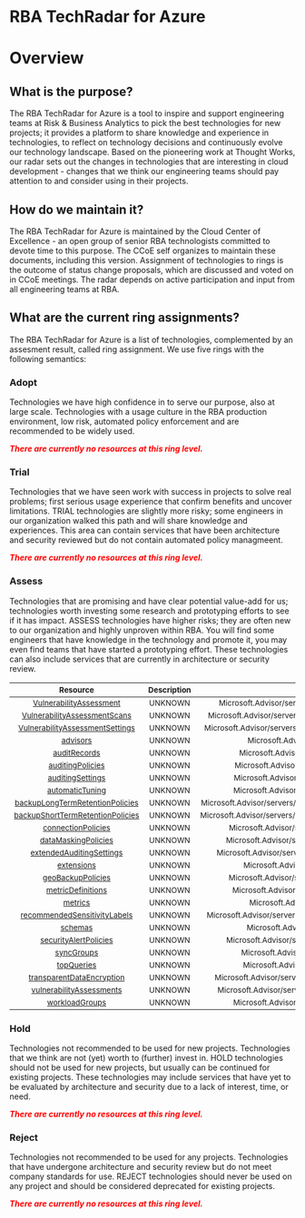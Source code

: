 
RBA TechRadar for Azure
=======================

# Overview

## What is the purpose?


The RBA TechRadar for Azure is a tool to inspire and support engineering teams at Risk & Business Analytics to pick the best technologies for new projects; it provides a platform to share knowledge and experience in technologies, to reflect on technology decisions and continuously evolve our technology landscape.  Based on the pioneering work at Thought Works, our radar sets out the changes in technologies that are interesting in cloud development - changes that we think our engineering teams should pay attention to and consider using in their projects.
## How do we maintain it?


The RBA TechRadar for Azure is maintained by the Cloud Center of Excellence - an open group of senior RBA technologists committed to devote time to this purpose.  The CCoE self organizes to maintain these documents, including this version.  Assignment of technologies to rings is the outcome of status change proposals, which are discussed and voted on in CCoE meetings.  The radar depends on active participation and input from all engineering teams at RBA.
## What are the current ring assignments?


The RBA TechRadar for Azure is a list of technologies, complemented by an assesment result, called ring assignment.  We use five rings with the following semantics:
### Adopt


Technologies we have high confidence in to serve our purpose, also at large scale.  Technologies with a usage culture in the RBA production environment, low risk, automated policy enforcement and are recommended to be widely used.  
  
***<font color="red"> There are currently no resources at this ring level. </font>***
### Trial


Technologies that we have seen work with success in projects to solve real problems;  first serious usage experience that confirm benefits and uncover limitations.  TRIAL technologies are slightly more risky; some engineers in our organization walked this path and will share knowledge and experiences.  This area can contain services that have been architecture and security reviewed but do not contain automated policy managmeent.  
  
***<font color="red"> There are currently no resources at this ring level. </font>***
### Assess


Technologies that are promising and have clear potential value-add for us; technologies worth investing some research and prototyping efforts to see if it has impact.  ASSESS technologies have higher risks;  they are often new to our organization and highly unproven within RBA.  You will find some engineers that have knowledge in the technology and promote it, you may even find teams that have started a prototyping effort.  These technologies can also include services that are currently in architecture or security review.  

|<sub>Resource</sub>|<sub>Description</sub>|<sub>Path</sub>|<sub>Status</sub>|
| :---: | :---: | :---: | :---: |
|<sub>[VulnerabilityAssessment](https://github.com/openrba/python-azure-techradar/tree/master/Microsoft.Advisor/servers/databases/VulnerabilityAssessment)</sub>|<sub>UNKNOWN</sub>|<sub>Microsoft.Advisor/servers/databases/VulnerabilityAssessment</sub>|<sub>ASSESS</sub>|
|<sub>[VulnerabilityAssessmentScans](https://github.com/openrba/python-azure-techradar/tree/master/Microsoft.Advisor/servers/databases/VulnerabilityAssessmentScans)</sub>|<sub>UNKNOWN</sub>|<sub>Microsoft.Advisor/servers/databases/VulnerabilityAssessmentScans</sub>|<sub>ASSESS</sub>|
|<sub>[VulnerabilityAssessmentSettings](https://github.com/openrba/python-azure-techradar/tree/master/Microsoft.Advisor/servers/databases/VulnerabilityAssessmentSettings)</sub>|<sub>UNKNOWN</sub>|<sub>Microsoft.Advisor/servers/databases/VulnerabilityAssessmentSettings</sub>|<sub>ASSESS</sub>|
|<sub>[advisors](https://github.com/openrba/python-azure-techradar/tree/master/Microsoft.Advisor/servers/databases/advisors)</sub>|<sub>UNKNOWN</sub>|<sub>Microsoft.Advisor/servers/databases/advisors</sub>|<sub>ASSESS</sub>|
|<sub>[auditRecords](https://github.com/openrba/python-azure-techradar/tree/master/Microsoft.Advisor/servers/databases/auditRecords)</sub>|<sub>UNKNOWN</sub>|<sub>Microsoft.Advisor/servers/databases/auditRecords</sub>|<sub>ASSESS</sub>|
|<sub>[auditingPolicies](https://github.com/openrba/python-azure-techradar/tree/master/Microsoft.Advisor/servers/databases/auditingPolicies)</sub>|<sub>UNKNOWN</sub>|<sub>Microsoft.Advisor/servers/databases/auditingPolicies</sub>|<sub>ASSESS</sub>|
|<sub>[auditingSettings](https://github.com/openrba/python-azure-techradar/tree/master/Microsoft.Advisor/servers/databases/auditingSettings)</sub>|<sub>UNKNOWN</sub>|<sub>Microsoft.Advisor/servers/databases/auditingSettings</sub>|<sub>ASSESS</sub>|
|<sub>[automaticTuning](https://github.com/openrba/python-azure-techradar/tree/master/Microsoft.Advisor/servers/databases/automaticTuning)</sub>|<sub>UNKNOWN</sub>|<sub>Microsoft.Advisor/servers/databases/automaticTuning</sub>|<sub>ASSESS</sub>|
|<sub>[backupLongTermRetentionPolicies](https://github.com/openrba/python-azure-techradar/tree/master/Microsoft.Advisor/servers/databases/backupLongTermRetentionPolicies)</sub>|<sub>UNKNOWN</sub>|<sub>Microsoft.Advisor/servers/databases/backupLongTermRetentionPolicies</sub>|<sub>ASSESS</sub>|
|<sub>[backupShortTermRetentionPolicies](https://github.com/openrba/python-azure-techradar/tree/master/Microsoft.Advisor/servers/databases/backupShortTermRetentionPolicies)</sub>|<sub>UNKNOWN</sub>|<sub>Microsoft.Advisor/servers/databases/backupShortTermRetentionPolicies</sub>|<sub>ASSESS</sub>|
|<sub>[connectionPolicies](https://github.com/openrba/python-azure-techradar/tree/master/Microsoft.Advisor/servers/databases/connectionPolicies)</sub>|<sub>UNKNOWN</sub>|<sub>Microsoft.Advisor/servers/databases/connectionPolicies</sub>|<sub>ASSESS</sub>|
|<sub>[dataMaskingPolicies](https://github.com/openrba/python-azure-techradar/tree/master/Microsoft.Advisor/servers/databases/dataMaskingPolicies)</sub>|<sub>UNKNOWN</sub>|<sub>Microsoft.Advisor/servers/databases/dataMaskingPolicies</sub>|<sub>ASSESS</sub>|
|<sub>[extendedAuditingSettings](https://github.com/openrba/python-azure-techradar/tree/master/Microsoft.Advisor/servers/databases/extendedAuditingSettings)</sub>|<sub>UNKNOWN</sub>|<sub>Microsoft.Advisor/servers/databases/extendedAuditingSettings</sub>|<sub>ASSESS</sub>|
|<sub>[extensions](https://github.com/openrba/python-azure-techradar/tree/master/Microsoft.Advisor/servers/databases/extensions)</sub>|<sub>UNKNOWN</sub>|<sub>Microsoft.Advisor/servers/databases/extensions</sub>|<sub>ASSESS</sub>|
|<sub>[geoBackupPolicies](https://github.com/openrba/python-azure-techradar/tree/master/Microsoft.Advisor/servers/databases/geoBackupPolicies)</sub>|<sub>UNKNOWN</sub>|<sub>Microsoft.Advisor/servers/databases/geoBackupPolicies</sub>|<sub>ASSESS</sub>|
|<sub>[metricDefinitions](https://github.com/openrba/python-azure-techradar/tree/master/Microsoft.Advisor/servers/databases/metricDefinitions)</sub>|<sub>UNKNOWN</sub>|<sub>Microsoft.Advisor/servers/databases/metricDefinitions</sub>|<sub>ASSESS</sub>|
|<sub>[metrics](https://github.com/openrba/python-azure-techradar/tree/master/Microsoft.Advisor/servers/databases/metrics)</sub>|<sub>UNKNOWN</sub>|<sub>Microsoft.Advisor/servers/databases/metrics</sub>|<sub>ASSESS</sub>|
|<sub>[recommendedSensitivityLabels](https://github.com/openrba/python-azure-techradar/tree/master/Microsoft.Advisor/servers/databases/recommendedSensitivityLabels)</sub>|<sub>UNKNOWN</sub>|<sub>Microsoft.Advisor/servers/databases/recommendedSensitivityLabels</sub>|<sub>ASSESS</sub>|
|<sub>[schemas](https://github.com/openrba/python-azure-techradar/tree/master/Microsoft.Advisor/servers/databases/schemas)</sub>|<sub>UNKNOWN</sub>|<sub>Microsoft.Advisor/servers/databases/schemas</sub>|<sub>ASSESS</sub>|
|<sub>[securityAlertPolicies](https://github.com/openrba/python-azure-techradar/tree/master/Microsoft.Advisor/servers/databases/securityAlertPolicies)</sub>|<sub>UNKNOWN</sub>|<sub>Microsoft.Advisor/servers/databases/securityAlertPolicies</sub>|<sub>ASSESS</sub>|
|<sub>[syncGroups](https://github.com/openrba/python-azure-techradar/tree/master/Microsoft.Advisor/servers/databases/syncGroups)</sub>|<sub>UNKNOWN</sub>|<sub>Microsoft.Advisor/servers/databases/syncGroups</sub>|<sub>ASSESS</sub>|
|<sub>[topQueries](https://github.com/openrba/python-azure-techradar/tree/master/Microsoft.Advisor/servers/databases/topQueries)</sub>|<sub>UNKNOWN</sub>|<sub>Microsoft.Advisor/servers/databases/topQueries</sub>|<sub>ASSESS</sub>|
|<sub>[transparentDataEncryption](https://github.com/openrba/python-azure-techradar/tree/master/Microsoft.Advisor/servers/databases/transparentDataEncryption)</sub>|<sub>UNKNOWN</sub>|<sub>Microsoft.Advisor/servers/databases/transparentDataEncryption</sub>|<sub>ASSESS</sub>|
|<sub>[vulnerabilityAssessments](https://github.com/openrba/python-azure-techradar/tree/master/Microsoft.Advisor/servers/databases/vulnerabilityAssessments)</sub>|<sub>UNKNOWN</sub>|<sub>Microsoft.Advisor/servers/databases/vulnerabilityAssessments</sub>|<sub>ASSESS</sub>|
|<sub>[workloadGroups](https://github.com/openrba/python-azure-techradar/tree/master/Microsoft.Advisor/servers/databases/workloadGroups)</sub>|<sub>UNKNOWN</sub>|<sub>Microsoft.Advisor/servers/databases/workloadGroups</sub>|<sub>ASSESS</sub>|

### Hold


Technologies not recommended to be used for new projects. Technologies that we think are not (yet) worth to (further) invest in.  HOLD technologies should not be used for new projects, but usually can be continued for existing projects.  These technologies may include services that have yet to be evaluated by architecture and security due to a lack of interest, time, or need.  
  
***<font color="red"> There are currently no resources at this ring level. </font>***
### Reject


Technologies not recommended to be used for any projects. Technologies that have undergone architecture and security review but do not meet company standards for use.  REJECT technologies should never be used on any project and should be considered deprecated for existing projects.  
  
***<font color="red"> There are currently no resources at this ring level. </font>***